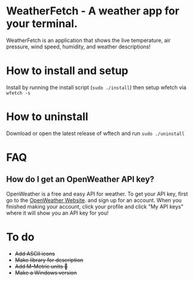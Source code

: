 # WeatherFetch - A weather app for your terminal.
WeatherFetch is an application that shows the live temperature, air pressure, wind speed, humidity, and weather descriptions!

# How to install and setup

Install by running the install script (`sudo ./install`) then setup wfetch via `wfetch -s`

# How to uninstall

Download or open the latest release of wftech and run `sudo ./uninstall`

# FAQ

## How do I get an OpenWeather API key?

OpenWeather is a free and easy API for weather. To get your API key,
first go to the [OpenWeather Website](https://openweathermap.org/). and sign up for an account.
When you finished making your account, click your profile and click "My API keys" where it will show you
an API key for you!

# To do
+ ~~Add ASCII icons~~
+ ~~Make library for description~~
+ ~~Add M-Metric units 🤢~~
+ ~~Make a Windows version~~

